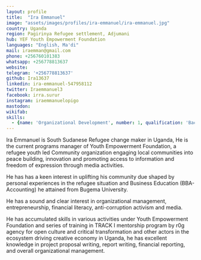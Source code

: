 ```yaml
---
layout: profile
title:  "Ira Emmanuel"
image: "assets/images/profiles/ira-emmanuel/ira-emmanuel.jpg"
country: Uganda
region: Pagirinya Refugee settlement, Adjumani
hub: YEF Youth Empowerment Foundation
languages: "English, Ma'di"
mail: iraemman@gmail.com
phone: +256760101383
whatsapp: +256778813637
website: 
telegram: '+256778813637'
github: Ira13637
linkedin: ira-emmanuel-547958112
twitter: Iraemmanuel3
facebook: irra.surur
instagram: iraemmanuelopigo
mastodon: 
wikifab:
skills:
  - {name: 'Organizational Development', number: 1, qualification: 'Bachelors Degree in Business Administration - Accounting'}
---
```

Ira Emmanuel is South Sudanese Refugee change maker in Uganda, He is the current programs manager of Youth Empowerment Foundation, a refugee youth led Community organization engaging local communities into peace building, innovation and promoting access to information and freedom of expression through media activities.

He has has a keen interest in uplifting his community due shaped by personal experiences in the refugee situation and Business Education (BBA-Accounting) he attained from Bugema University.

He has a sound and clear interest in organizational management, entrepreneurship, financial literacy, anti-corruption activism and media.

He has accumulated skills in various activities under Youth Empowerment Foundation and series of training in TRACK I mentorship program by r0g agency for open culture and critical transformation and other actors in the ecosystem driving creative economy in Uganda, he has excellent knowledge in project proposal writing, report writing, financial reporting, and overall organizational management.